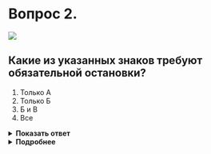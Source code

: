 # Вопрос 2.

![](https://s.drom.ru/i24227/pdd/tickets/2016/1542608831.jpg)

## Какие из указанных знаков требуют обязательной остановки?

1. Только А
2. Только Б
3. Б и В
4. Все

<details>
<summary><b>Показать ответ</b></summary>
Правильный ответ: 2
</details>
<details>
<summary><b>Подробнее</b></summary>
Только знак «Б» - 2.5 «Движение без остановки запрещено» - требует обязательной остановки. Знак устанавливается или у пересечения проезжих частей (случай 1), или у ж. д. переезда, или карантинного поста (случай 2).
Знак «А» - 2.6 «Преимущество встречного движения» - запрещает въезд на узкий участок дороги, если это может затруднить встречное движение.
Знак «В» - 6.16 «Стоп-линия» - обозначает место остановки транспортных средств при запрещающем сигнале светофора.
Знак «Г» - 2.4 «Уступите дорогу» - определяет очерёдность проезда конкретного пересечения. Место остановки при необходимости выбирайте сами, руководствуясь правилом: «Вы не должны возобновлять или продолжать движение, осуществлять какой-либо маневр, если действие Вашего автомобиля вынудит других участников движения изменить направление движения или скорость».
(«Дорожные знаки»)
</details>